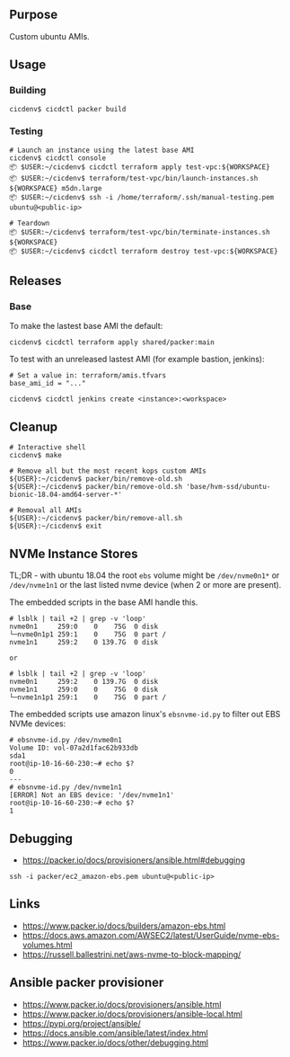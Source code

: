 ## Purpose
Custom ubuntu AMIs.

## Usage
### Building
```
cicdenv$ cicdctl packer build
```

### Testing
```
# Launch an instance using the latest base AMI
cicdenv$ cicdctl console
📦 $USER:~/cicdenv$ cicdctl terraform apply test-vpc:${WORKSPACE}
📦 $USER:~/cicdenv$ terraform/test-vpc/bin/launch-instances.sh ${WORKSPACE} m5dn.large
📦 $USER:~/cicdenv$ ssh -i /home/terraform/.ssh/manual-testing.pem ubuntu@<public-ip>

# Teardown
📦 $USER:~/cicdenv$ terraform/test-vpc/bin/terminate-instances.sh ${WORKSPACE}
📦 $USER:~/cicdenv$ cicdctl terraform destroy test-vpc:${WORKSPACE}
```

## Releases
### Base
To make the lastest base AMI the default:
```
cicdenv$ cicdctl terraform apply shared/packer:main
```

To test with an unreleased lastest AMI (for example bastion, jenkins):
```
# Set a value in: terraform/amis.tfvars
base_ami_id = "..."

cicdenv$ cicdctl jenkins create <instance>:<workspace>
```

## Cleanup
```
# Interactive shell
cicdenv$ make

# Remove all but the most recent kops custom AMIs
${USER}:~/cicdenv$ packer/bin/remove-old.sh
${USER}:~/cicdenv$ packer/bin/remove-old.sh 'base/hvm-ssd/ubuntu-bionic-18.04-amd64-server-*'

# Removal all AMIs
${USER}:~/cicdenv$ packer/bin/remove-all.sh
${USER}:~/cicdenv$ exit
```

## NVMe Instance Stores
TL;DR - with ubuntu 18.04 the root `ebs` volume might be 
`/dev/nvme0n1*` or `/dev/nvme1n1` or the last listed nvme device 
(when 2 or more are present).

The embedded scripts in the base AMI handle this.

```
# lsblk | tail +2 | grep -v 'loop'
nvme0n1     259:0    0    75G  0 disk 
└─nvme0n1p1 259:1    0    75G  0 part /
nvme1n1     259:2    0 139.7G  0 disk

or 

# lsblk | tail +2 | grep -v 'loop'
nvme0n1     259:2    0 139.7G  0 disk
nvme1n1     259:0    0    75G  0 disk 
└─nvme1n1p1 259:1    0    75G  0 part /
```

The embedded scripts use amazon linux's `ebsnvme-id.py` to filter out EBS NVMe devices:
```
# ebsnvme-id.py /dev/nvme0n1
Volume ID: vol-07a2d1fac62b933db
sda1                            
root@ip-10-16-60-230:~# echo $?
0
---
# ebsnvme-id.py /dev/nvme1n1
[ERROR] Not an EBS device: '/dev/nvme1n1'
root@ip-10-16-60-230:~# echo $?
1
```

## Debugging
* https://packer.io/docs/provisioners/ansible.html#debugging

```
ssh -i packer/ec2_amazon-ebs.pem ubuntu@<public-ip>
```

## Links
* https://www.packer.io/docs/builders/amazon-ebs.html
* https://docs.aws.amazon.com/AWSEC2/latest/UserGuide/nvme-ebs-volumes.html
* https://russell.ballestrini.net/aws-nvme-to-block-mapping/

## Ansible packer provisioner
* https://www.packer.io/docs/provisioners/ansible.html
* https://www.packer.io/docs/provisioners/ansible-local.html
* https://pypi.org/project/ansible/
* https://docs.ansible.com/ansible/latest/index.html
* https://www.packer.io/docs/other/debugging.html
